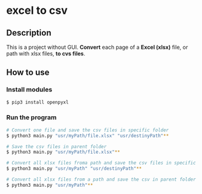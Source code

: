 # excel to csv
## Description
This is a project without GUI. 
**Convert** each page of a **Excel (xlsx)** file, or path with xlsx files, **to cvs files**. 
## How to use
### Install modules
```bash
$ pip3 install openpyxl
```
### Run the program
```bash
# Convert one file and save the csv files in specific folder
$ python3 main.py "usr/myPath/file.xlsx" "usr/destinyPath"** 

# Save the csv files in parent folder
$ python3 main.py "usr/myPath/file.xlsx"** 

# Convert all xlsx files froma path and save the csv files in specific folder
$ python3 main.py "usr/myPath" "usr/destinyPath"** 

# Convert all xlsx files from a path and save the csv in parent folder
$ python3 main.py "usr/myPath"** 
```
